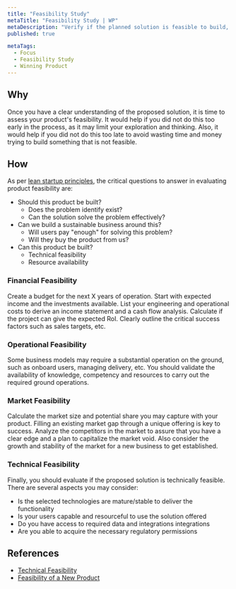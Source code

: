 ```yaml
---
title: "Feasibility Study"
metaTitle: "Feasibility Study | WP"
metaDescription: "Verify if the planned solution is feasible to build, operate and gain market traction with available resources"
published: true

metaTags:
  - Focus
  - Feasibility Study
  - Winning Product
---
```


## Why

Once you have a clear understanding of the proposed solution, it is time to assess your product's feasibility. It would help if you did not do this too early in the process, as it may limit your exploration and thinking. Also, it would help if you did not do this too late to avoid wasting time and money trying to build something that is not feasible.

## How

As per [lean startup principles](http://theleanstartup.com/principles), the critical questions to answer in evaluating product feasibility are:

- Should this product be built?
  - Does the problem identify exist?
  - Can the solution solve the problem effectively?
- Can we build a sustainable business around this?
  - Will users pay "enough" for solving this problem?
  - Will they buy the product from us?
- Can this product be built?
  - Technical feasibility
  - Resource availability

### Financial Feasibility

Create a budget for the next X years of operation. Start with expected income and the investments available. List your engineering and operational costs to derive an income statement and a cash flow analysis. Calculate if the project can give the expected RoI. Clearly outline the critical success factors such as sales targets, etc.

### Operational Feasibility

Some business models may require a substantial operation on the ground, such as onboard users, managing delivery, etc. You should validate the availability of knowledge, competency and resources to carry out the required ground operations.

### Market Feasibility

Calculate the market size and potential share you may capture with your product. Filling an existing market gap through a unique offering is key to success. Analyze the competitors in the market to assure that you have a clear edge and a plan to capitalize the market void. Also consider the growth and stability of the market for a new business to get established.

### Technical Feasibility

Finally, you should evaluate if the proposed solution is technically feasible. There are several aspects you may consider:

- Is the selected technologies are mature/stable to deliver the functionality
- Is your users capable and resourceful to use the solution offered
- Do you have access to required data and integrations integrations
- Are you able to acquire the necessary regulatory permissions

## References

- [Technical Feasibility](https://www.simplilearn.com/feasibility-study-article)
- [Feasibility of a New Product](https://www.npd-solutions.com/feasibility.html)

